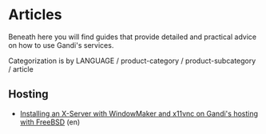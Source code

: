 # Articles

Beneath here you will find guides that provide detailed and practical advice on how to use Gandi's services.

Categorization is by LANGUAGE / product-category / product-subcategory / article

## Hosting

- [Installing an X-Server with WindowMaker and x11vnc on Gandi's hosting with FreeBSD](en/hosting/freebsd/x-server-with-vnc/index.rst) (en)
